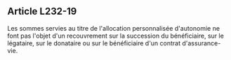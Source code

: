 ## Article L232-19


Les sommes servies au titre de l'allocation personnalisée d'autonomie ne font pas l'objet d'un recouvrement
sur la succession du bénéficiaire, sur le légataire, sur le donataire ou sur le bénéficiaire d'un contrat
d'assurance-vie.

